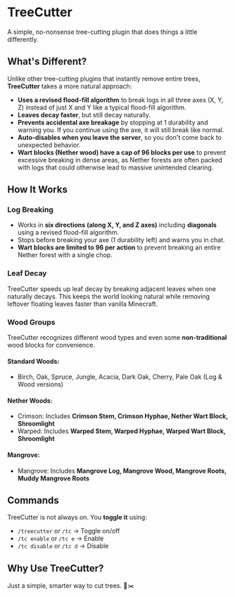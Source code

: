 # TreeCutter

A simple, no-nonsense tree-cutting plugin that does things a little differently.

## What's Different?
Unlike other tree-cutting plugins that instantly remove entire trees, **TreeCutter** takes a more natural approach:

- **Uses a revised flood-fill algorithm** to break logs in all three axes (X, Y, Z) instead of just X and Y like a typical flood-fill algorithm.
- **Leaves decay faster**, but still decay naturally.
- **Prevents accidental axe breakage** by stopping at 1 durability and warning you. If you continue using the axe, it will still break like normal.
- **Auto-disables when you leave the server**, so you don't come back to unexpected behavior.
- **Wart blocks (Nether wood) have a cap of 96 blocks per use** to prevent excessive breaking in dense areas, as Nether forests are often packed with logs that could otherwise lead to massive unintended clearing.

## How It Works

### Log Breaking
- Works in **six directions (along X, Y, and Z axes)** including **diagonals** using a revised flood-fill algorithm.
- Stops before breaking your axe (1 durability left) and warns you in chat.
- **Wart blocks are limited to 96 per action** to prevent breaking an entire Nether forest with a single chop.

### Leaf Decay
TreeCutter speeds up leaf decay by breaking adjacent leaves when one naturally decays. This keeps the world looking natural while removing leftover floating leaves faster than vanilla Minecraft.

### Wood Groups
TreeCutter recognizes different wood types and even some **non-traditional** wood blocks for convenience.

#### Standard Woods:
- Birch, Oak, Spruce, Jungle, Acacia, Dark Oak, Cherry, Pale Oak (Log & Wood versions)

#### Nether Woods:
- Crimson: Includes **Crimson Stem, Crimson Hyphae, Nether Wart Block, Shroomlight**
- Warped: Includes **Warped Stem, Warped Hyphae, Warped Wart Block, Shroomlight**

#### Mangrove:
- Mangrove: Includes **Mangrove Log, Mangrove Wood, Mangrove Roots, Muddy Mangrove Roots**

## Commands
TreeCutter is not always on. You **toggle it** using:

- `/treecutter` or `/tc` → Toggle on/off
- `/tc enable` or `/tc e` → Enable
- `/tc disable` or `/tc d` → Disable

## Why Use TreeCutter?
Just a simple, smarter way to cut trees. 🌲✂️
